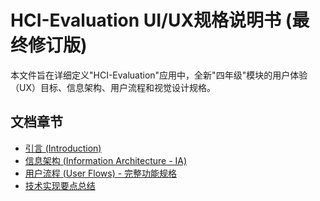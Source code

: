 # **HCI-Evaluation UI/UX规格说明书 (最终修订版)**

本文件旨在详细定义"HCI-Evaluation"应用中，全新"四年级"模块的用户体验（UX）目标、信息架构、用户流程和视觉设计规格。

## 文档章节

- [引言 (Introduction)](./introduction.md)
- [信息架构 (Information Architecture - IA)](./information-architecture.md)
- [用户流程 (User Flows) - 完整功能规格](./user-flows.md)
- [技术实现要点总结](./technical-implementation.md)